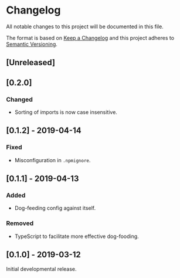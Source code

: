 # Changelog

All notable changes to this project will be documented in this file.

The format is based on [Keep a Changelog](http://keepachangelog.com/en/1.0.0/)
and this project adheres to [Semantic Versioning](http://semver.org/spec/v2.0.0.html).

## [Unreleased]

## [0.2.0]

### Changed

- Sorting of imports is now case insensitive.

## [0.1.2] - 2019-04-14

### Fixed

- Misconfiguration in `.npmignore`.

## [0.1.1] - 2019-04-13

### Added

- Dog-feeding config against itself.

### Removed

- TypeScript to facilitate more effective dog-fooding.

## [0.1.0] - 2019-03-12

Initial developmental release.
